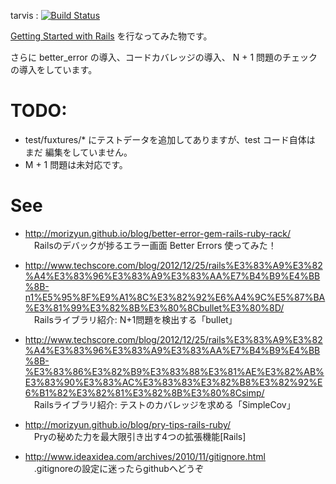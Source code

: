 
tarvis : [![Build Status](https://travis-ci.org/katoy/rails3-blog2.png?branch=master)](https://travis-ci.org/katoy/rails3-blog2)  

[Getting Started with Rails](http://guides.rubyonrails.org/getting_started.html)  を行なってみた物です。

さらに better_error の導入、コードカバレッジの導入、 N + 1 問題のチェックの導入をしています。

TODO:
=====
- test/fuxtures/* にテストデータを追加してありますが、test コード自体は まだ 編集をしていません。
- M + 1 問題は未対応です。

See
=====
- http://morizyun.github.io/blog/better-error-gem-rails-ruby-rack/  
　Railsのデバックが捗るエラー画面 Better Errors 使ってみた！

- http://www.techscore.com/blog/2012/12/25/rails%E3%83%A9%E3%82%A4%E3%83%96%E3%83%A9%E3%83%AA%E7%B4%B9%E4%BB%8B-n1%E5%95%8F%E9%A1%8C%E3%82%92%E6%A4%9C%E5%87%BA%E3%81%99%E3%82%8B%E3%80%8Cbullet%E3%80%8D/  
　Railsライブラリ紹介: N+1問題を検出する「bullet」

- http://www.techscore.com/blog/2012/12/25/rails%E3%83%A9%E3%82%A4%E3%83%96%E3%83%A9%E3%83%AA%E7%B4%B9%E4%BB%8B-%E3%83%86%E3%82%B9%E3%83%88%E3%81%AE%E3%82%AB%E3%83%90%E3%83%AC%E3%83%83%E3%82%B8%E3%82%92%E6%B1%82%E3%82%81%E3%82%8B%E3%80%8Csimp/  
　Railsライブラリ紹介: テストのカバレッジを求める「SimpleCov」

- http://morizyun.github.io/blog/pry-tips-rails-ruby/  
　Pryの秘めた力を最大限引き出す4つの拡張機能[Rails]

- http://www.ideaxidea.com/archives/2010/11/gitignore.html  
　.gitignoreの設定に迷ったらgithubへどうぞ



